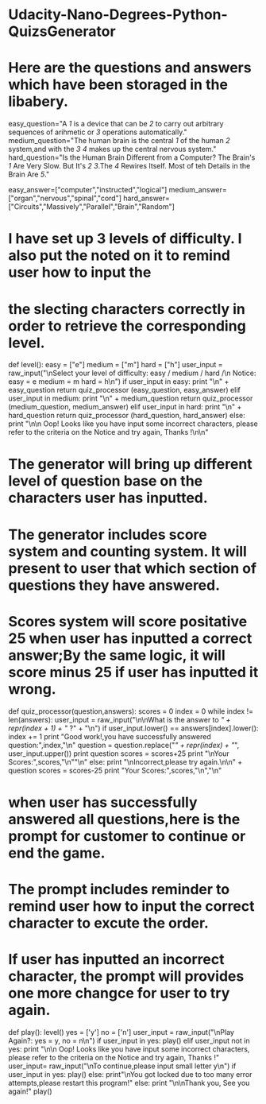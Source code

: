 # Udacity-Nano-Degrees-Python-QuizsGenerator

# Here are the questions and answers which have been storaged in the libabery.
easy_question="A _1_ is a device that can be _2_ to carry out arbitrary sequences of arihmetic or _3_ operations automatically."
medium_question="The human brain is the central _1_ of the human _2_ system,and with the _3_ _4_ makes up the central nervous system."
hard_question="Is the Human Brain Different from a Computer? The Brain's _1_ Are Very Slow. But It's _2_ _3_.The _4_ Rewires Itself. Most of teh Details in the Brain Are _5_."

easy_answer=["computer","instructed","logical"]
medium_answer=["organ","nervous","spinal","cord"]
hard_answer=["Circuits","Massively","Parallel","Brain","Random"]


# I have set up 3 levels of difficulty. I also put the noted on it to remind user how to input the
# the slecting characters correctly in order to retrieve the corresponding level.
def level():
	easy = ["e"]
	medium = ["m"]
	hard = ["h"]
	user_input = raw_input("\nSelect your level of difficulty: easy / medium / hard /\n     Notice: easy = e   medium = m   hard = h\n")
        if user_input in easy:
		print "\n" + easy_question
		return quiz_processor (easy_question, easy_answer)
	elif user_input in medium:
		print "\n" + medium_question
		return quiz_processor (medium_question, medium_answer)
	elif user_input in hard:
		print "\n" + hard_question
		return quiz_processor (hard_question, hard_answer)
	else:
		print "\n\n Oop! Looks like you have input some incorrect characters, please refer to the criteria on the Notice and try again, Thanks !\n\n"


#  The generator will bring up different level of question base on the characters user has inputted.
#  The generator includes score system and counting system. It will present to user that which section of questions they have answered.
#  Scores system will score positative 25 when user has inputted a correct answer;By the same logic, it will score minus 25 if user has inputted it wrong.
def quiz_processor(question,answers):
	scores = 0
	index  = 0
	while index != len(answers):
		user_input = raw_input("\n\nWhat is the answer to _" + repr(index + 1) + "_  ?" + "\n")
		if user_input.lower() == answers[index].lower():
			index += 1
			print "Good work!,you have successfully answered question:",index,"\n"
			question = question.replace("_" + repr(index) + "_", user_input.upper())
			print question
			scores = scores+25
			print "\nYour Scores:",scores,"\n""\n"
		else:
			print "\nIncorrect,please try again.\n\n" + question
			scores = scores-25
			print "Your Scores:",scores,"\n","\n"

# when user has successfully answered all questions,here is the prompt for customer to continue or end the game.
# The prompt includes reminder to remind user how to input the correct character to excute the order.
# If user has inputted an incorrect character, the prompt will provides one more changce for user to try again.
def play():
	level()
	yes = ['y']
	no  = ['n']
	user_input = raw_input("\nPlay Again?: yes = y, no = n\n")
	if user_input in yes:
		play()
	elif user_input not in yes:
            print "\n\n Oop! Looks like you have input some incorrect characters, please refer to the criteria on the Notice and try again, Thanks !"
            user_input= raw_input("\nTo continue,please input small letter y\n")
            if user_input in yes:
                play()
            else:
                print"\nYou got locked due to too many error attempts,please restart this program!"
        else:
		    print "\n\nThank you, See you again!"
play()
